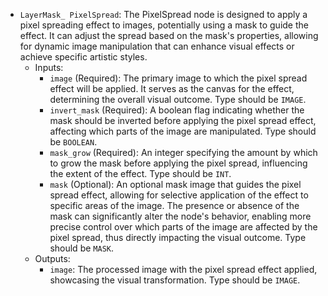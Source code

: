 - `LayerMask_ PixelSpread`: The PixelSpread node is designed to apply a pixel spreading effect to images, potentially using a mask to guide the effect. It can adjust the spread based on the mask's properties, allowing for dynamic image manipulation that can enhance visual effects or achieve specific artistic styles.
    - Inputs:
        - `image` (Required): The primary image to which the pixel spread effect will be applied. It serves as the canvas for the effect, determining the overall visual outcome. Type should be `IMAGE`.
        - `invert_mask` (Required): A boolean flag indicating whether the mask should be inverted before applying the pixel spread effect, affecting which parts of the image are manipulated. Type should be `BOOLEAN`.
        - `mask_grow` (Required): An integer specifying the amount by which to grow the mask before applying the pixel spread, influencing the extent of the effect. Type should be `INT`.
        - `mask` (Optional): An optional mask image that guides the pixel spread effect, allowing for selective application of the effect to specific areas of the image. The presence or absence of the mask can significantly alter the node's behavior, enabling more precise control over which parts of the image are affected by the pixel spread, thus directly impacting the visual outcome. Type should be `MASK`.
    - Outputs:
        - `image`: The processed image with the pixel spread effect applied, showcasing the visual transformation. Type should be `IMAGE`.
